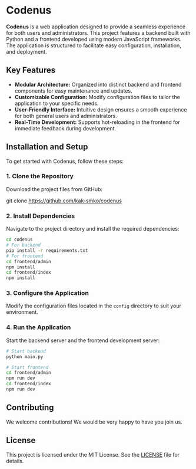 # Codenus

**Codenus** is a web application designed to provide a seamless experience for both users and administrators. This project features a backend built with Python and a frontend developed using modern JavaScript frameworks. The application is structured to facilitate easy configuration, installation, and deployment.

## Key Features

- **Modular Architecture:** Organized into distinct backend and frontend components for easy maintenance and updates.
- **Customizable Configuration:** Modify configuration files to tailor the application to your specific needs.
- **User-Friendly Interface:** Intuitive design ensures a smooth experience for both general users and administrators.
- **Real-Time Development:** Supports hot-reloading in the frontend for immediate feedback during development.

## Installation and Setup

To get started with Codenus, follow these steps:

### 1. Clone the Repository

Download the project files from GitHub:

git clone https://github.com/kak-smko/codenus


### 2. Install Dependencies

Navigate to the project directory and install the required dependencies:

```bash
cd codenus
# For backend
pip install -r requirements.txt
# For frontend
cd frontend/admin
npm install
cd frontend/index
npm install
```

### 3. Configure the Application

Modify the configuration files located in the `config` directory to suit your environment.

### 4. Run the Application

Start the backend server and the frontend development server:

```bash
# Start backend
python main.py

# Start frontend
cd frontend/admin
npm run dev
cd frontend/index
npm run dev
```

## Contributing

We welcome contributions! We would be very happy to have you join us.

## License

This project is licensed under the MIT License. See the [LICENSE](LICENSE) file for details.